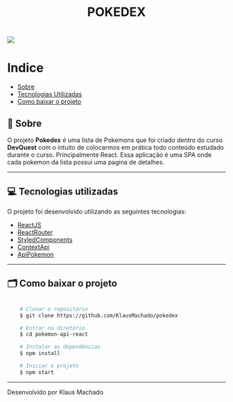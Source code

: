 <h1 align="center">
   POKEDEX
</h1>

<h1>
    <img src="public/pokedex.gif">
</h1>


# Indice

- [Sobre](#-sobre)
- [Tecnologias Utilizadas](#-tecnologias-utilizadas)
- [Como baixar o projeto](#-como-baixar-o-projeto)

## 📑 Sobre

O projeto **Pokedex** é uma lista de Pokemons que foi criado dentro do curso **DevQuest** com o intuito de colocarmos em prática todo conteúdo estudado durante o curso. Principalmente React. 
Essa aplicação é uma SPA onde cada pokemon da lista possui uma pagina de detalhes.

---

## 💻 Tecnologias utilizadas

O projeto foi desenvolvido utilizando as seguintes tecnologias:

- [ReactJS](https://reactjs.org)
- [ReactRouter](https://v5.reactrouter.com/web/guides/quick-start)
- [StyledComponents](https://styled-components.com/)
- [ContextApi](https://pt-br.reactjs.org/docs/context.html)
- [ApiPokemon](https://pokeapi.co/)
---

## 🗂 Como baixar o projeto

```bash

    # Clonar o repositório
    $ git clone https://github.com/KlausMachado/pokedex

    # Entrar no diretório
    $ cd pokemon-api-react

    # Instalar as dependências
    $ npm install

    # Iniciar o projeto
    $ npm start
```

---

Desenvolvido por Klaus Machado
